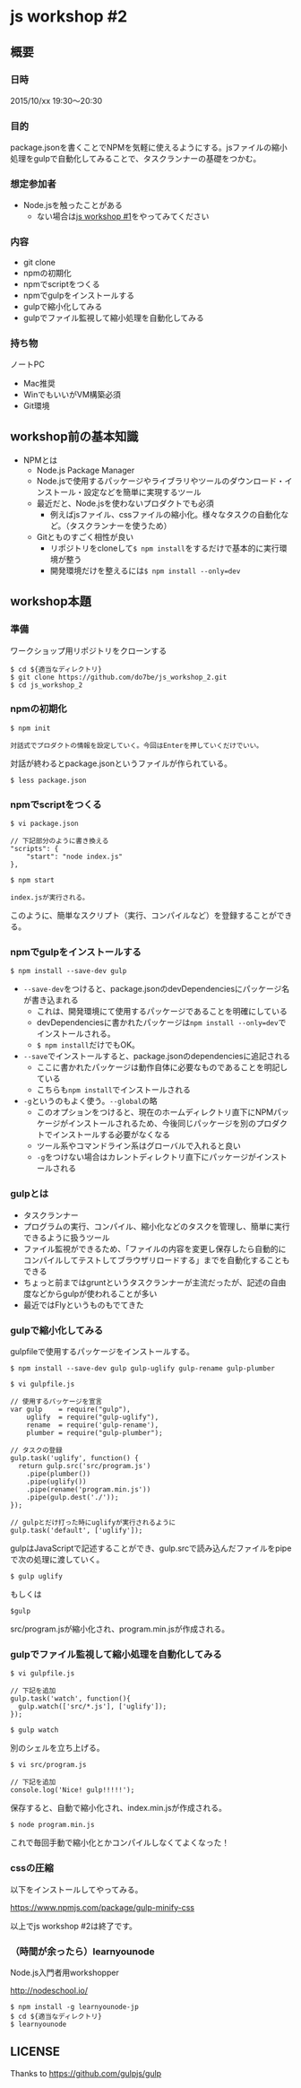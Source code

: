# js workshop #2

## 概要

### 日時

2015/10/xx 19:30〜20:30

### 目的

package.jsonを書くことでNPMを気軽に使えるようにする。jsファイルの縮小処理をgulpで自動化してみることで、タスクランナーの基礎をつかむ。

### 想定参加者

* Node.jsを触ったことがある
  * ない場合は[js workshop #1](https://github.com/do7be/js_workshop_1)をやってみてください


### 内容

* git clone
* npmの初期化
* npmでscriptをつくる
* npmでgulpをインストールする
* gulpで縮小化してみる
* gulpでファイル監視して縮小処理を自動化してみる


### 持ち物

ノートPC

* Mac推奨
* WinでもいいがVM構築必須
* Git環境


## workshop前の基本知識

* NPMとは
  * Node.js Package Manager
  * Node.jsで使用するパッケージやライブラリやツールのダウンロード・インストール・設定などを簡単に実現するツール
  * 最近だと、Node.jsを使わないプロダクトでも必須
    * 例えばjsファイル、cssファイルの縮小化。様々なタスクの自動化など。（タスクランナーを使うため）
  * Gitとものすごく相性が良い
    * リポジトリをcloneして`$ npm install`をするだけで基本的に実行環境が整う
    * 開発環境だけを整えるには`$ npm install --only=dev`


## workshop本題

### 準備

ワークショップ用リポジトリをクローンする

```
$ cd ${適当なディレクトリ}
$ git clone https://github.com/do7be/js_workshop_2.git
$ cd js_workshop_2
```

### npmの初期化

```
$ npm init

対話式でプロダクトの情報を設定していく。今回はEnterを押していくだけでいい。
```

対話が終わるとpackage.jsonというファイルが作られている。

```
$ less package.json
```

### npmでscriptをつくる

```
$ vi package.json

// 下記部分のように書き換える
"scripts": {
    "start": "node index.js"
},
```

```
$ npm start

index.jsが実行される。
```

このように、簡単なスクリプト（実行、コンパイルなど）を登録することができる。

### npmでgulpをインストールする

```
$ npm install --save-dev gulp
```

* `--save-dev`をつけると、package.jsonのdevDependenciesにパッケージ名が書き込まれる
    * これは、開発環境にて使用するパッケージであることを明確にしている
    * devDependenciesに書かれたパッケージは`npm install --only=dev`でインストールされる。
    * `$ npm install`だけでもOK。
* `--save`でインストールすると、package.jsonのdependenciesに追記される
    * ここに書かれたパッケージは動作自体に必要なものであることを明記している
    * こちらも`npm install`でインストールされる
* `-g`というのもよく使う。`--global`の略
    * このオプションをつけると、現在のホームディレクトリ直下にNPMパッケージがインストールされるため、今後同じパッケージを別のプロダクトでインストールする必要がなくなる
    * ツール系やコマンドライン系はグローバルで入れると良い
    * `-g`をつけない場合はカレントディレクトリ直下にパッケージがインストールされる


### gulpとは

* タスクランナー
* プログラムの実行、コンパイル、縮小化などのタスクを管理し、簡単に実行できるように扱うツール
* ファイル監視ができるため、「ファイルの内容を変更し保存したら自動的にコンパイルしてテストしてブラウザリロードする」までを自動化することもできる
* ちょっと前まではgruntというタスクランナーが主流だったが、記述の自由度などからgulpが使われることが多い
* 最近ではFlyというものもでてきた


### gulpで縮小化してみる

gulpfileで使用するパッケージをインストールする。

```
$ npm install --save-dev gulp gulp-uglify gulp-rename gulp-plumber
```


```
$ vi gulpfile.js

// 使用するパッケージを宣言
var gulp    = require("gulp"),
    uglify  = require("gulp-uglify"),
    rename  = require('gulp-rename'),
    plumber = require("gulp-plumber");

// タスクの登録
gulp.task('uglify', function() {
  return gulp.src('src/program.js')
    .pipe(plumber())
    .pipe(uglify())
    .pipe(rename('program.min.js'))
    .pipe(gulp.dest('./'));
});

// gulpとだけ打った時にuglifyが実行されるように
gulp.task('default', ['uglify']);
```

gulpはJavaScriptで記述することができ、gulp.srcで読み込んだファイルをpipeで次の処理に渡していく。

```
$ gulp uglify
```
もしくは
```
$gulp
```

src/program.jsが縮小化され、program.min.jsが作成される。


### gulpでファイル監視して縮小処理を自動化してみる

```
$ vi gulpfile.js

// 下記を追加
gulp.task('watch', function(){
  gulp.watch(['src/*.js'], ['uglify']);
});
```

```
$ gulp watch
```

別のシェルを立ち上げる。

```
$ vi src/program.js

// 下記を追加
console.log('Nice! gulp!!!!!');
```

保存すると、自動で縮小化され、index.min.jsが作成される。

```
$ node program.min.js
```

これで毎回手動で縮小化とかコンパイルしなくてよくなった！

### cssの圧縮

以下をインストールしてやってみる。

https://www.npmjs.com/package/gulp-minify-css


以上でjs workshop #2は終了です。

### （時間が余ったら）learnyounode

Node.js入門者用workshopper

http://nodeschool.io/

```
$ npm install -g learnyounode-jp
$ cd ${適当なディレクトリ}
$ learnyounode
```


## LICENSE

Thanks to https://github.com/gulpjs/gulp
